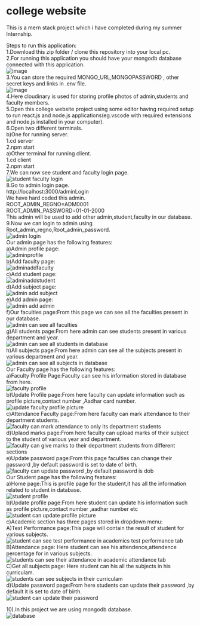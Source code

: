 # college website
 This is a mern stack project which i have completed during my summer Internship.<br /> 
 
 Steps to run this application:<br /> 
 1.Download this zip folder / clone this repository into your local pc.<br /> 
2.For running this application you should have your mongodb database connected with this application.<br /> 
![image](https://user-images.githubusercontent.com/71025467/182306608-656d60a4-c979-45a1-afa6-8515373ebbcf.png)<br/>
3.You can store the required MONGO_URL,MONGOPASSWORD , other secret keys and links in .env file.<br /> 
![image](https://user-images.githubusercontent.com/71025467/182308462-4568d7af-6552-4133-9900-60f7e9255ec4.png)<br />
4.Here cloudinary is used for storing profile photos of admin,students and faculty members.<br />
5.Open this college website project using some editor having required setup to run react.js and node.js applications(eg.vscode with required extensions and node.js installed in your computer).<br />
6.Open two different terminals.<br />
   b)One for running server.<br /> 
     1.cd server<br />
     2.npm start<br />
   a)Other terminal for running client.<br />
     1.cd client<br />
     2.npm start<br />
7.We can now see student and faculty login page.<br />
![student faculty login](https://user-images.githubusercontent.com/71025467/182311046-c15d19dd-0b3a-4cd6-a022-46e7b74698e5.png)<br />
8.Go to admin login page.<br />
http://localhost:3000/adminLogin<br />
We have hard coded this admin.<br />
ROOT_ADMIN_REGNO=ADM0001<br />
ROOT_ADMIN_PASSWORD=01-01-2000<br />
This admin will be used to add other admin,student,faculty in our database.<br />
9.Now we can login to admin using Root_admin_regno,Root_admin_password.<br/>
![admin login](https://user-images.githubusercontent.com/71025467/182324804-e58312fa-8ee5-4e54-9881-3d5f7698b1b3.png)<br/>
Our admin page has the following features:<br/>
a)Admin profile page:</br>
![adminprofile](https://user-images.githubusercontent.com/71025467/182325368-a0c84a3c-bf28-4bf3-beff-78af26662273.png)<br/>
b)Add faculty page:<br/>
![adminaddfaculty](https://user-images.githubusercontent.com/71025467/182325542-a82480b7-db51-45cb-acad-60dbf162b5c2.png)</br>
c)Add student page:<br/>
![adminaddstudent](https://user-images.githubusercontent.com/71025467/182325717-a9c3755e-f124-4d7a-994d-92baf582335c.png)<br/>
d)Add subject page:<br/>
![admin add subject](https://user-images.githubusercontent.com/71025467/182325866-d0dafd81-7c92-4268-b887-4f03f1a5dd90.png)<br/>
e)Add admin page:<br/>
![admin add admin](https://user-images.githubusercontent.com/71025467/182326117-675caa9e-33f6-4406-b60c-6c67c664d18d.png)<br/>
f)Our faculties page:From this page we can see all the faculties present in our database.<br/>
 ![admin can see all faculties](https://user-images.githubusercontent.com/71025467/182326472-7e7914a5-480f-439e-9cbe-68e40d4b5177.png)<br/>
g)All students page:From here admin can see students present in various department and year.<br/>
![admin can see all students in database](https://user-images.githubusercontent.com/71025467/182326718-164f308f-8ebf-4e23-989c-9bfc8174c197.png)<br/>
h)All subjects page:From here admin can see all the subjects present in various department and year.<br/>
![admin can see all subjects in database](https://user-images.githubusercontent.com/71025467/182326911-6f2746d1-2fdb-4e03-b161-8e476f0ad299.png)<br/>
Our Faculty page has the following features:<br/>
a)Faculty Profile Page:Faculty can see his information stored in database from here.<br/>
![faculty profile](https://user-images.githubusercontent.com/71025467/182327543-45dd68e2-65a9-4918-9026-dc9fc0346715.png)<br/>
b)Update Profile page:From here faculty can update information such as profile picture,contact number ,Aadhar card number.<br/>
![update faculty profile picture](https://user-images.githubusercontent.com/71025467/182327856-68474103-a1a4-4b4d-960b-f8cc205b533a.png)<br/>
c)Attendance Faculty page:From here faculty can mark attendance to their department students.<br/>
![faculty can mark attendance to only its department students](https://user-images.githubusercontent.com/71025467/182328140-f1fcf18d-5602-40ce-b8a9-09a8c23e0134.png)<br/>
d)Uplaod marks page:From here faculty can upload marks of their subject to the student of various year and department.<br/>
![faculty can give marks to their department students from different sections](https://user-images.githubusercontent.com/71025467/182328584-dd4d9443-d9cc-4518-a90b-7c22165c3e0d.png)<br/>
e)Update password page:From this page faculties can change their password ,by default password is set to date of birth.<br/>
![faculty can update password ,by default password is dob](https://user-images.githubusercontent.com/71025467/182329467-59b468a8-ee00-45d8-a171-140c5c1f8d43.png)<br/>
Our Student page has the following features:<br/>
a)Home page:This is profile page for the student,it has all the information related to student in database.<br/>
![student profile ](https://user-images.githubusercontent.com/71025467/182330115-df793070-7b92-4cd6-a784-d0690b54502c.png)<br/>
b)Update profile page:From here student can update his information such as profile picture,contact number ,aadhar number etc<br/>
![student can update profile picture](https://user-images.githubusercontent.com/71025467/182330510-7ca774e1-5ff6-4d74-8ccd-7e071b754e42.png)<br/>
c)Academic section has three pages stored in dropdown menu:<br>
    A)Test Performance page:This page will contain the result of student for various subjects.<br/>
    ![student can see test performance in academics test performance tab](https://user-images.githubusercontent.com/71025467/182331474-43b328fa-6fc7-43b1-8e0e-b1e87b13c7b7.png)<br/>
    B)Attendance page: Here student can see his attendence,attendence percentage for in various subjects.<br/>
    ![students can see their attendance in academic attendance tab](https://user-images.githubusercontent.com/71025467/182331579-9a06446f-5403-42da-8b4e-fc760159ac7f.png)<br/>
    C)Get all subjects page: Here student can his all the subjects in his curriculam.<br/>
    ![students can see subjects in their curriculam](https://user-images.githubusercontent.com/71025467/182331864-976369ea-68b8-42ff-a77e-720accad6dc6.png)<br/>
d)Update password page:From here students can update their password ,by default it is set to date of birth.<br/>
![student can update their password](https://user-images.githubusercontent.com/71025467/182332258-4f0325d3-ce7a-469b-bb3d-36441752c5c0.png)<br/>

10).In this project we are using mongodb database.<br/>
![database](https://user-images.githubusercontent.com/71025467/182332775-8b969c60-99a4-41e6-b0fc-d8f8489835c7.png)<br/>

   

